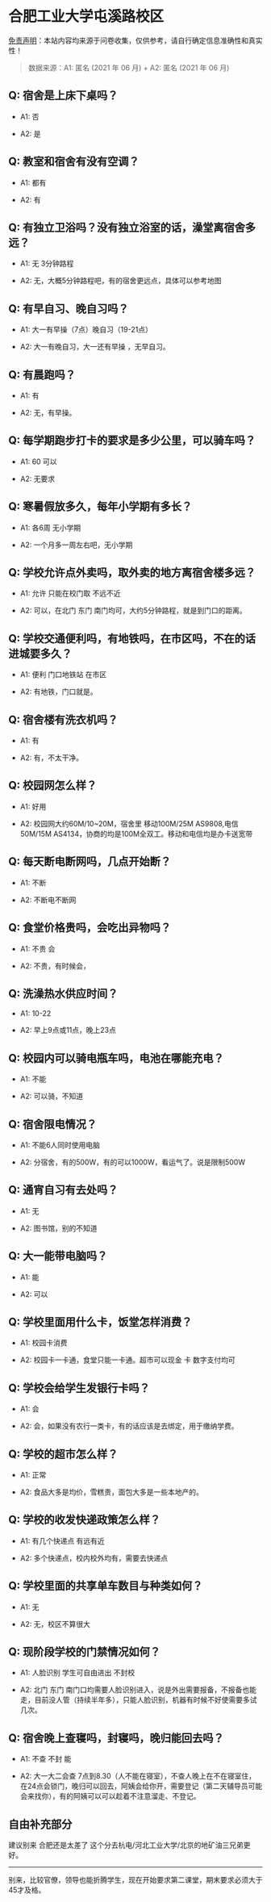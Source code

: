 # 合肥工业大学屯溪路校区

[免责声明](https://colleges.chat/#_3)：本站内容均来源于问卷收集，仅供参考，请自行确定信息准确性和真实性！

> 数据来源：A1: 匿名 (2021 年 06 月) + A2: 匿名 (2021 年 06 月)

## Q: 宿舍是上床下桌吗？

- A1: 否

- A2: 是

## Q: 教室和宿舍有没有空调？

- A1: 都有

- A2: 有

## Q: 有独立卫浴吗？没有独立浴室的话，澡堂离宿舍多远？

- A1: 无 3分钟路程

- A2: 无，大概5分钟路程吧，有的宿舍更远点，具体可以参考地图

## Q: 有早自习、晚自习吗？

- A1: 大一有早操（7点）晚自习（19-21点）

- A2: 大一有晚自习，大一还有早操 ，无早自习。

## Q: 有晨跑吗？

- A1: 有

- A2: 无，有早操。

## Q: 每学期跑步打卡的要求是多少公里，可以骑车吗？

- A1: 60 可以

- A2: 无要求

## Q: 寒暑假放多久，每年小学期有多长？

- A1: 各6周 无小学期

- A2: 一个月多一周左右吧，无小学期

## Q: 学校允许点外卖吗，取外卖的地方离宿舍楼多远？

- A1: 允许 只能在校门取 不远不近

- A2: 可以，在北门 东门 南门均可，大约5分钟路程，就是到门口的距离。

## Q: 学校交通便利吗，有地铁吗，在市区吗，不在的话进城要多久？

- A1: 便利 门口地铁站 在市区

- A2: 有地铁，门口就是。

## Q: 宿舍楼有洗衣机吗？

- A1: 有

- A2: 有，不太干净。

## Q: 校园网怎么样？

- A1: 好用

- A2: 校园网大约60M/10\~20M，宿舍里 移动100M/25M AS9808,电信50M/15M AS4134，协商的均是100M全双工。移动和电信均是办卡送宽带

## Q: 每天断电断网吗，几点开始断？

- A1: 不断

- A2: 不断电不断网

## Q: 食堂价格贵吗，会吃出异物吗？

- A1: 不贵 会

- A2: 不贵，有时候会，

## Q: 洗澡热水供应时间？

- A1: 10-22

- A2: 早上9点或11点，晚上23点

## Q: 校园内可以骑电瓶车吗，电池在哪能充电？

- A1: 不能

- A2: 可以骑，不知道

## Q: 宿舍限电情况？

- A1: 不能6人同时使用电脑

- A2: 分宿舍，有的500W，有的可以1000W，看运气了。说是限制500W

## Q: 通宵自习有去处吗？

- A1: 无

- A2: 图书馆，别的不知道

## Q: 大一能带电脑吗？

- A1: 能

- A2: 可以

## Q: 学校里面用什么卡，饭堂怎样消费？

- A1: 校园卡消费

- A2: 校园卡一卡通，食堂只能一卡通。超市可以现金 卡 数字支付均可

## Q: 学校会给学生发银行卡吗？

- A1: 会

- A2: 会，如果没有农行一类卡，有的话应该是去绑定，用于缴纳学费。

## Q: 学校的超市怎么样？

- A1: 正常

- A2: 食品大多是均价，雪糕贵，面包大多是一些本地产的。

## Q: 学校的收发快递政策怎么样？

- A1: 有几个快递点 有远有近

- A2: 多个快递点，校内校外均有，需要去快递点

## Q: 学校里面的共享单车数目与种类如何？

- A1: 无

- A2: 无，校区不算很大

## Q: 现阶段学校的门禁情况如何？

- A1: 人脸识别 学生可自由进出 不封校

- A2: 北门 东门 南门口均需要人脸识别进入，说是外出需要报备，不报备也能走，目前没人管（持续半年多），只能人脸识别，机器有时候不好使需要多试几次。

## Q: 宿舍晚上查寝吗，封寝吗，晚归能回去吗？

- A1: 不查 不封 能

- A2: 大一大二会查 7点到8.30（人不能在寝室），不查人晚上在不在寝室住，在24点会锁门，晚归可以回去，阿姨会给你开，需要登记（第二天辅导员可能会来找你），有的阿姨可以可以趁着不注意溜走、不登记。

## 自由补充部分

建议别来 合肥还是太差了 这个分去杭电/河北工业大学/北京的地矿油三兄弟更好。

***

别来，比较官僚，领导也能折腾学生，现在开始要求第二课堂，期末要求必须大于45才及格。